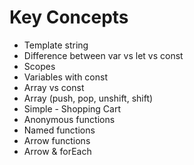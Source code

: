 # Key Concepts

- Template string
- Difference between var vs let vs const
- Scopes
- Variables with const
- Array vs const
- Array (push, pop, unshift, shift)
- Simple - Shopping Cart
- Anonymous functions
- Named functions
- Arrow functions
- Arrow & forEach